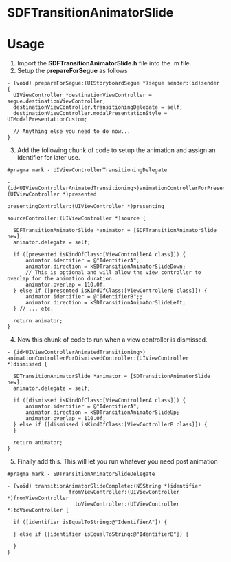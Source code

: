 SDFTransitionAnimatorSlide
==========================

# Usage

1. Import the **SDFTransitionAnimatorSlide.h** file into the .m file.
2. Setup the **prepareForSegue** as follows
 
  ```
  - (void) prepareForSegue:(UIStoryboardSegue *)segue sender:(id)sender {
    UIViewController *destinationViewController = segue.destinationViewController;
    destinationViewController.transitioningDelegate = self;
    destinationViewController.modalPresentationStyle = UIModalPresentationCustom;
    
    // Anything else you need to do now...
  }
  ```
3. Add the following chunk of code to setup the animation and assign an identifier for later use.

  ```
  #pragma mark - UIViewControllerTransitioningDelegate

  - (id<UIViewControllerAnimatedTransitioning>)animationControllerForPresentedController:(UIViewController *)presented
                                                                  presentingController:(UIViewController *)presenting
                                                                      sourceController:(UIViewController *)source {
    
    SDFTransitionAnimatorSlide *animator = [SDFTransitionAnimatorSlide new];
    animator.delegate = self;
    
    if ([presented isKindOfClass:[ViewControllerA class]]) {
        animator.identifier = @"IdentifierA";
        animator.direction = kSDTransitionAnimatorSlideDown;
        // This is optional and will allow the view controller to overlap for the animation duration.
        animator.overlap = 110.0f;
    } else if ([presented isKindOfClass:[ViewControllerB class]]) {
        animator.identifier = @"IdentifierB";;
        animator.direction = kSDTransitionAnimatorSlideLeft;
    } // ... etc.
    
    return animator;
  }
  ```
  
4. Now this chunk of code to run when a view controller is dismissed.

  ```
  - (id<UIViewControllerAnimatedTransitioning>) animationControllerForDismissedController:(UIViewController *)dismissed {
    
    SDTransitionAnimatorSlide *animator = [SDTransitionAnimatorSlide new];
    animator.delegate = self;
    
    if ([dismissed isKindOfClass:[ViewControllerA class]]) {
        animator.identifier = @"IdentifierA";
        animator.direction = kSDTransitionAnimatorSlideUp;
        animator.overlap = 110.0f;
    } else if ([dismissed isKindOfClass:[ViewControllerB class]]) {
    }
    
    return animator;
  }
  ```
  
5. Finally add this. This will let you run whatever you need post animation

  ```
  #pragma mark - SDTransitionAnimatorSlideDelegate

- (void) transitionAnimatorSlideComplete:(NSString *)identifier
                      fromViewController:(UIViewController *)fromViewController
                        toViewController:(UIViewController *)toViewController {
    
    if ([identifier isEqualToString:@"IdentifierA"]) {
        
    } else if ([identifier isEqualToString:@"IdentifierB"]) {
        
    }
  }
  ```
